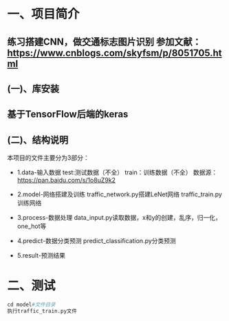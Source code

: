# 一、项目简介

练习搭建CNN，做交通标志图片识别
参加文献：https://www.cnblogs.com/skyfsm/p/8051705.html
---
## (一)、库安装
基于TensorFlow后端的keras
---
## (二)、结构说明
本项目的文件主要分为3部分：
 * 1.data-输入数据
test:测试数据（不全）
train：训练数据（不全）
数据源：https://pan.baidu.com/s/1o8uZ9k2

 * 2.model-网络搭建及训练
traffic_network.py搭建LeNet网络
traffic_train.py训练网络

 * 3.process-数据处理
data_input.py读取数据，x和y的创建，乱序，归一化，one_hot等

 * 4.predict-数据分类预测
 predict_classification.py分类预测

 * 5.result-预测结果

二、测试
=========

```python
cd model#文件目录
执行traffic_train.py文件
